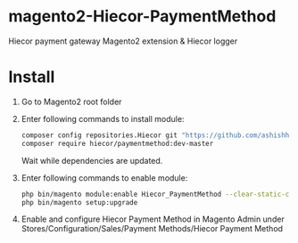 magento2-Hiecor-PaymentMethod
=============================

Hiecor payment gateway Magento2 extension &
Hiecor logger


Install
=======

1. Go to Magento2 root folder

2. Enter following commands to install module:

    ```bash
    composer config repositories.Hiecor git "https://github.com/ashishhiecor/hiecorwithlogger.git"
    composer require hiecor/paymentmethod:dev-master
    ```
   Wait while dependencies are updated.

3. Enter following commands to enable module:

    ```bash
    php bin/magento module:enable Hiecor_PaymentMethod --clear-static-content
    php bin/magento setup:upgrade
    ```
4. Enable and configure Hiecor Payment Method in Magento Admin under Stores/Configuration/Sales/Payment Methods/Hiecor Payment Method

